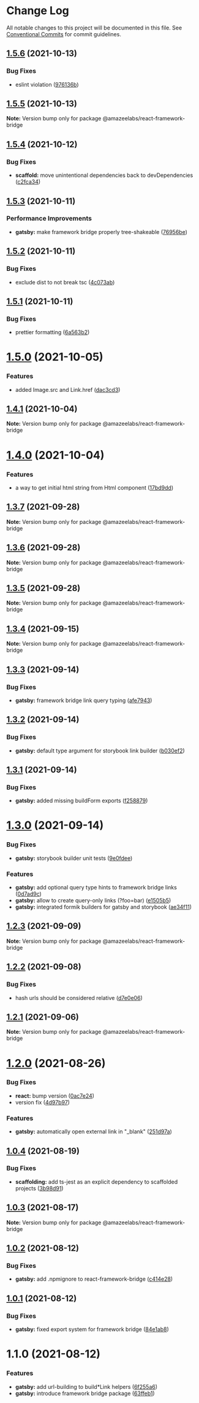 # Change Log

All notable changes to this project will be documented in this file.
See [Conventional Commits](https://conventionalcommits.org) for commit guidelines.

## [1.5.6](https://github.com/AmazeeLabs/silverback-mono/compare/@amazeelabs/react-framework-bridge@1.5.5...@amazeelabs/react-framework-bridge@1.5.6) (2021-10-13)


### Bug Fixes

* eslint violation ([976136b](https://github.com/AmazeeLabs/silverback-mono/commit/976136baab50a0f1f9c47465c45830140d53fda8))





## [1.5.5](https://github.com/AmazeeLabs/silverback-mono/compare/@amazeelabs/react-framework-bridge@1.5.4...@amazeelabs/react-framework-bridge@1.5.5) (2021-10-13)

**Note:** Version bump only for package @amazeelabs/react-framework-bridge





## [1.5.4](https://github.com/AmazeeLabs/silverback-mono/compare/@amazeelabs/react-framework-bridge@1.5.3...@amazeelabs/react-framework-bridge@1.5.4) (2021-10-12)


### Bug Fixes

* **scaffold:** move unintentional dependencies back to devDependencies ([c2fca34](https://github.com/AmazeeLabs/silverback-mono/commit/c2fca34d98a816dfa61383cec80c6986f9836443))





## [1.5.3](https://github.com/AmazeeLabs/silverback-mono/compare/@amazeelabs/react-framework-bridge@1.5.2...@amazeelabs/react-framework-bridge@1.5.3) (2021-10-11)


### Performance Improvements

* **gatsby:** make framework bridge properly tree-shakeable ([76956be](https://github.com/AmazeeLabs/silverback-mono/commit/76956be303a53a62c56ac437e827ba3b77f029e6))





## [1.5.2](https://github.com/AmazeeLabs/silverback-mono/compare/@amazeelabs/react-framework-bridge@1.5.1...@amazeelabs/react-framework-bridge@1.5.2) (2021-10-11)


### Bug Fixes

* exclude dist to not break tsc ([4c073ab](https://github.com/AmazeeLabs/silverback-mono/commit/4c073ab8bad8911228d61363afb5ca2fe56bdafc))





## [1.5.1](https://github.com/AmazeeLabs/silverback-mono/compare/@amazeelabs/react-framework-bridge@1.5.0...@amazeelabs/react-framework-bridge@1.5.1) (2021-10-11)


### Bug Fixes

* prettier formatting ([6a563b2](https://github.com/AmazeeLabs/silverback-mono/commit/6a563b2f30790e2f45dc066717a5d1f70db48b39))





# [1.5.0](https://github.com/AmazeeLabs/silverback-mono/compare/@amazeelabs/react-framework-bridge@1.4.1...@amazeelabs/react-framework-bridge@1.5.0) (2021-10-05)


### Features

* added Image.src and Link.href ([dac3cd3](https://github.com/AmazeeLabs/silverback-mono/commit/dac3cd37939b9311f1906adb9c895187582c8d5f))





## [1.4.1](https://github.com/AmazeeLabs/silverback-mono/compare/@amazeelabs/react-framework-bridge@1.4.0...@amazeelabs/react-framework-bridge@1.4.1) (2021-10-04)

**Note:** Version bump only for package @amazeelabs/react-framework-bridge





# [1.4.0](https://github.com/AmazeeLabs/silverback-mono/compare/@amazeelabs/react-framework-bridge@1.3.7...@amazeelabs/react-framework-bridge@1.4.0) (2021-10-04)


### Features

* a way to get initial html string from Html component ([17bd9dd](https://github.com/AmazeeLabs/silverback-mono/commit/17bd9dd119bb4f21313426152c62066b9f17fa7f))





## [1.3.7](https://github.com/AmazeeLabs/silverback-mono/compare/@amazeelabs/react-framework-bridge@1.3.6...@amazeelabs/react-framework-bridge@1.3.7) (2021-09-28)

**Note:** Version bump only for package @amazeelabs/react-framework-bridge





## [1.3.6](https://github.com/AmazeeLabs/silverback-mono/compare/@amazeelabs/react-framework-bridge@1.3.5...@amazeelabs/react-framework-bridge@1.3.6) (2021-09-28)

**Note:** Version bump only for package @amazeelabs/react-framework-bridge





## [1.3.5](https://github.com/AmazeeLabs/silverback-mono/compare/@amazeelabs/react-framework-bridge@1.3.4...@amazeelabs/react-framework-bridge@1.3.5) (2021-09-28)

**Note:** Version bump only for package @amazeelabs/react-framework-bridge





## [1.3.4](https://github.com/AmazeeLabs/silverback-mono/compare/@amazeelabs/react-framework-bridge@1.3.3...@amazeelabs/react-framework-bridge@1.3.4) (2021-09-15)

**Note:** Version bump only for package @amazeelabs/react-framework-bridge





## [1.3.3](https://github.com/AmazeeLabs/silverback-mono/compare/@amazeelabs/react-framework-bridge@1.3.2...@amazeelabs/react-framework-bridge@1.3.3) (2021-09-14)


### Bug Fixes

* **gatsby:** framework bridge link query typing ([afe7943](https://github.com/AmazeeLabs/silverback-mono/commit/afe7943978a5eac82d2d97d43ee54e46bfc8e3f7))





## [1.3.2](https://github.com/AmazeeLabs/silverback-mono/compare/@amazeelabs/react-framework-bridge@1.3.1...@amazeelabs/react-framework-bridge@1.3.2) (2021-09-14)


### Bug Fixes

* **gatsby:** default type argument for storybook link builder ([b030ef2](https://github.com/AmazeeLabs/silverback-mono/commit/b030ef2ef476dfc32e2afea726f3a4353dcfe282))





## [1.3.1](https://github.com/AmazeeLabs/silverback-mono/compare/@amazeelabs/react-framework-bridge@1.3.0...@amazeelabs/react-framework-bridge@1.3.1) (2021-09-14)


### Bug Fixes

* **gatsby:** added missing buildForm exports ([f258879](https://github.com/AmazeeLabs/silverback-mono/commit/f258879439e5cd43c9b07b5ab9624b298d64b26e))





# [1.3.0](https://github.com/AmazeeLabs/silverback-mono/compare/@amazeelabs/react-framework-bridge@1.2.3...@amazeelabs/react-framework-bridge@1.3.0) (2021-09-14)


### Bug Fixes

* **gatsby:** storybook builder unit tests ([9e0fdee](https://github.com/AmazeeLabs/silverback-mono/commit/9e0fdeeafcae8da2474d943926b1298a6eb04c16))


### Features

* **gatsby:** add optional query type hints to framework bridge links ([0d7ad9c](https://github.com/AmazeeLabs/silverback-mono/commit/0d7ad9cb83f0c92e90012499ce60284cc6b7c420))
* **gatsby:** allow to create query-only links (?foo=bar) ([e1505b5](https://github.com/AmazeeLabs/silverback-mono/commit/e1505b52fa379eb621666330976e5a8e5b41a22b))
* **gatsby:** integrated formik builders for gatsby and storybook ([ae34f11](https://github.com/AmazeeLabs/silverback-mono/commit/ae34f11e1729c0e411bc3f711675c5423e1d06bd))





## [1.2.3](https://github.com/AmazeeLabs/silverback-mono/compare/@amazeelabs/react-framework-bridge@1.2.2...@amazeelabs/react-framework-bridge@1.2.3) (2021-09-09)

**Note:** Version bump only for package @amazeelabs/react-framework-bridge





## [1.2.2](https://github.com/AmazeeLabs/silverback-mono/compare/@amazeelabs/react-framework-bridge@1.2.1...@amazeelabs/react-framework-bridge@1.2.2) (2021-09-08)


### Bug Fixes

* hash urls should be considered relative ([d7e0e06](https://github.com/AmazeeLabs/silverback-mono/commit/d7e0e06ee33553208bac422c9b3ca5e8d14b3ade))





## [1.2.1](https://github.com/AmazeeLabs/silverback-mono/compare/@amazeelabs/react-framework-bridge@1.2.0...@amazeelabs/react-framework-bridge@1.2.1) (2021-09-06)

**Note:** Version bump only for package @amazeelabs/react-framework-bridge





# [1.2.0](https://github.com/AmazeeLabs/silverback-mono/compare/@amazeelabs/react-framework-bridge@1.0.4...@amazeelabs/react-framework-bridge@1.2.0) (2021-08-26)


### Bug Fixes

* **react:** bump version ([0ac7e24](https://github.com/AmazeeLabs/silverback-mono/commit/0ac7e24df2a7fb333e37942d9c5578dc9fb7aa7e))
* version fix ([4d97b97](https://github.com/AmazeeLabs/silverback-mono/commit/4d97b97bb34adb281fae9354648859f165cc6e25))


### Features

* **gatsby:** automatically open external link in "_blank" ([251d97a](https://github.com/AmazeeLabs/silverback-mono/commit/251d97a469e96bb3f83140f18f22c23cb244945a))





## [1.0.4](https://github.com/AmazeeLabs/silverback-mono/compare/@amazeelabs/react-framework-bridge@1.0.3...@amazeelabs/react-framework-bridge@1.0.4) (2021-08-19)


### Bug Fixes

* **scaffolding:** add ts-jest as an explicit dependency to scaffolded projects ([3b98d91](https://github.com/AmazeeLabs/silverback-mono/commit/3b98d91f5ea8130fc33c8abd4c0a1c6ee7511bef))





## [1.0.3](https://github.com/AmazeeLabs/silverback-mono/compare/@amazeelabs/react-framework-bridge@1.0.2...@amazeelabs/react-framework-bridge@1.0.3) (2021-08-17)

**Note:** Version bump only for package @amazeelabs/react-framework-bridge





## [1.0.2](https://github.com/AmazeeLabs/silverback-mono/compare/@amazeelabs/react-framework-bridge@1.0.1...@amazeelabs/react-framework-bridge@1.0.2) (2021-08-12)


### Bug Fixes

* **gatsby:** add .npmignore to react-framework-bridge ([c414e28](https://github.com/AmazeeLabs/silverback-mono/commit/c414e2879d691bcb70b13a2979254e6d7941c59e))





## [1.0.1](https://github.com/AmazeeLabs/silverback-mono/compare/@amazeelabs/react-framework-bridge@1.1.0...@amazeelabs/react-framework-bridge@1.0.1) (2021-08-12)


### Bug Fixes

* **gatsby:** fixed export system for framework bridge ([84e1ab8](https://github.com/AmazeeLabs/silverback-mono/commit/84e1ab8c458dd72cd9d2f1c09cbf5a6f400eb400))





# 1.1.0 (2021-08-12)


### Features

* **gatsby:** add url-building to build*Link helpers ([6f255a6](https://github.com/AmazeeLabs/silverback-mono/commit/6f255a608fe359d8fb65153d106b96a4f75b5ce8))
* **gatsby:** introduce framework bridge package ([63ffeb1](https://github.com/AmazeeLabs/silverback-mono/commit/63ffeb14e70eab18cd776add5ef8d2a940091f0e))
